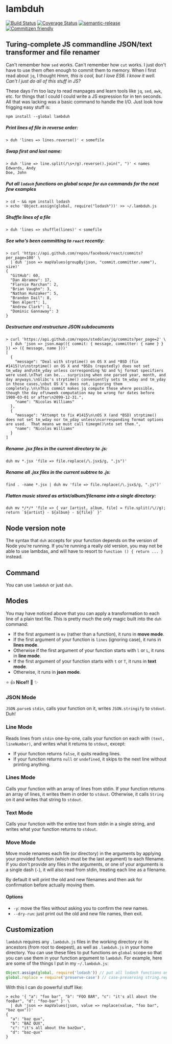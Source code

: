 # lambduh

[![Build Status](https://travis-ci.org/jedwards1211/lambduh.svg?branch=master)](https://travis-ci.org/jedwards1211/lambduh)
[![Coverage Status](https://coveralls.io/repos/github/jedwards1211/lambduh/badge.svg?branch=master)](https://coveralls.io/github/jedwards1211/lambduh?branch=master)
[![semantic-release](https://img.shields.io/badge/%20%20%F0%9F%93%A6%F0%9F%9A%80-semantic--release-e10079.svg)](https://github.com/semantic-release/semantic-release)
[![Commitizen friendly](https://img.shields.io/badge/commitizen-friendly-brightgreen.svg)](http://commitizen.github.io/cz-cli/)

## Turing-complete JS commandline JSON/text transformer and file renamer

Can't remember how `sed` works.
Can't remember how `cut` works.
I just don't have to use them often enough to commit them to memory.
When I first read about `jq`, I thought *Hmm, this is cool, but I love ES6.  I know it well.
Can't I just do all of this stuff in JS?*

These days I'm too lazy to read manpages and learn tools like `jq`, `sed`, `awk`, etc. for things that I could
I could write a JS expression for in ten seconds.  All that was lacking was a basic command to handle the I/O.
Just look how frigging easy stuff is:

```
npm install --global lambduh
```
##### Print lines of file in reverse order:
```
> duh 'lines => lines.reverse()' < somefile
```

#####  Swap first and last name:
```
> duh 'line => line.split(/\s+/g).reverse().join(", ")' < names
Edwards, Andy
Doe, John
```

##### Put all `lodash` functions on global scope for `duh` commands for the next few examples
```
> cd ~ && npm install lodash
> echo 'Object.assign(global, require("lodash"))' >> ~/.lambduh.js
```

##### Shuffle lines of a file
```
> duh 'lines => shuffle(lines)' < somefile
```

##### See who's been committing to `react` recently:
```
> curl 'https://api.github.com/repos/facebook/react/commits?per_page=100' \
  | duh 'json => mapValues(groupBy(json, "commit.committer.name"), size)'
{
  "GitHub": 60,
  "Dan Abramov": 17,
  "Flarnie Marchan": 2,
  "Brian Vaughn": 3,
  "Nathan Hunzaker": 5,
  "Brandon Dail": 8,
  "Ben Alpert": 1,
  "Andrew Clark": 1,
  "Dominic Gannaway": 3
}
```
##### Destructure and restructure JSON subdocuments
```
> curl 'https://api.github.com/repos/stedolan/jq/commits?per_page=2' \
  | duh 'json => json.map(({ commit: { message, committer: { name } } }) => ({ message, name }))'
[
  {
    "message": "Deal with strptime() on OS X and *BSD (fix #1415)\n\nstrptime() on OS X and *BSDs (reputedly) does not set tm_wday and\ntm_yday unless corresponding %U and %j format specifiers were used.\nThat can be... surprising when one parsed year, month, and day anyways.\nGlibc's strptime() conveniently sets tm_wday and tm_yday in those cases,\nbut OS X's does not, ignoring them completely.\n\nThis commit makes jq compute those where possible, though the day of\nweek computation may be wrong for dates before 1900-03-01 or after\n2099-12-31.",
    "name": "Nicolas Williams"
  },
  {
    "message": "Attempt to fix #1415\n\nOS X (and *BSD) strptime() does not set tm_wday nor tm_yday unless\ncorresponding format options are used.  That means we must call timegm()\nto set them.",
    "name": "Nicolas Williams"
  }
]
```

##### Rename .jsx files in the current directory to .js:
```
duh mv *.jsx 'file => file.replace(/\.jsx$/g, ".js")'
```

##### Rename all .jsx files in the current subtree to .js:
```
find . -name *.jsx | duh mv 'file => file.replace(/\.jsx$/g, ".js")'
```

##### Flatten music stored as artist/album/filename into a single directory:
```
duh mv */*/* 'file => { var [artist, album, file] = file.split(/\//g); return `${artist} - ${album} - ${file}` }'
```

## Node version note

The syntax that `duh` accepts for your function depends on the version of Node you're running.  If you're running a
really old version, you may not be able to use lambdas, and will have to resort to `function () { return ... }` instead.

## Command

You can use `lambduh` or just `duh`.

## Modes

You may have noticed above that you can apply a transformation to each line of a plain text file.
This is pretty much the only magic built into the `duh` command:
* If the first argument is `mv` (rather than a function), it runs in **move mode**.
* If the first argument of your function is `lines` (ignoring case), it runs in **lines mode**.
* Otherwise if the first argument of your function starts with `l` or `L`, it runs in **line mode**.
* If the first argument of your function starts with `t` or `T`, it runs in **text mode**.
* Otherwise, it runs in **json mode**.

:star: :+1: **Nice!!** :punch: :sparkles:

### JSON Mode

`JSON.parse`s `stdin`, calls your function on it, writes `JSON.stringify` to `stdout`.  Duh!

### Line Mode

Reads lines from `stdin` one-by-one, calls your function on each with `(text, lineNumber)`, and writes what it returns
to `stdout`, except:

* If your function returns `false`, it quits reading lines.
* If your function returns `null` or `undefined`, it skips to the next line without printing anything.

### Lines Mode

Calls your function with an array of lines from stdin.  If your function returns an array of lines, it writes them
in order to `stdout`.  Otherwise, it calls `String` on it and writes that string to `stdout`.

### Text Mode

Calls your function with the entire text from stdin in a single string, and writes what your function returns to
`stdout`.

### Move Mode

Move mode renames each file (or directory) in the arguments by applying your provided function
(which must be the last argument) to each filename.  If you don't provide any files in the arguments, or one of your
 arguments is a single dash (`-`), it will also read from stdin, treating each line as a filename.

By default it will print the old and new filenames and then ask
for confirmation before actually moving them.

#### Options
* `-y`: move the files without asking you to confirm the new names.
* `--dry-run`: just print out the old and new file names, then exit.

## Customization

`lambduh` requires any `.lambduh.js` files in the working directory or its ancestors (from root to deepest), as well
as `.lambduh.js` in your home directory.  You can use these files to put functions on `global` scope so that you can
use them in your function argument to `lambduh`.  For example, here are some of the things I put in my `~/.lambduh.js`:

```js
Object.assign(global, require('lodash')) // put all lodash functions on context
global.replace = require('preserve-case') // case-preserving string.replace, often handy
```

With this I can do powerful stuff like:
```
> echo '{ "a": "foo bar", "b": "FOO BAR", "c": "it's all about the fooBar", "d": "foo-bar" }' \
  | duh 'json => mapValues(json, value => replace(value, "foo bar", "baz qux"))'
{
  "a": "baz qux",
  "b": "BAZ QUX",
  "c": "it's all about the bazQux",
  "d": "baz-qux"
}
```

